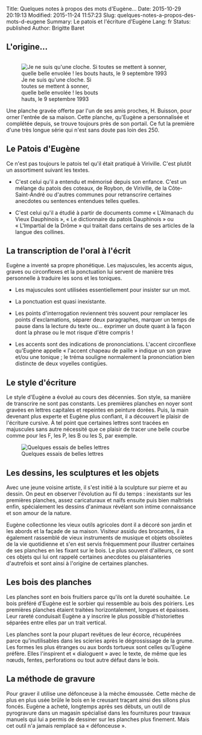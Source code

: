 Title: Quelques notes à propos des mots d'Eugène…
Date: 2015-10-29 20:19:13
Modified: 2015-11-24 11:57:23
Slug: quelques-notes-a-propos-des-mots-d-eugene
Summary: Le patois et l'écriture d'Eugène
Lang: fr
Status: published
Author: Brigitte Baret

## L'origine…

<figure class="image-block" style="float: right;">
  <img alt="Je ne suis qu&#x27;une cloche. Si toutes se mettent à sonner, quelle belle envolée ! les bouts hauts, le 9 septembre 1993" src="{static}/images/entree.png">
  <figcaption style="max-width: 213px">Je ne suis qu&#x27;une cloche. Si toutes se mettent à sonner, quelle belle envolée ! les bouts hauts, le 9 septembre 1993 </figcaption>
</figure>

Une planche gravée offerte par l'un de ses amis proches, H. Buisson,
pour orner l'entrée de sa maison. Cette planche, qu'Eugène a
personnalisée et complétée depuis, se trouve toujours près de son
portail. Ce fut la première d'une très longue série qui n'est sans
doute pas loin des 250.

## Le Patois d'Eugène

Ce n'est pas toujours le patois tel qu'il était pratiqué à
Viriville. C'est plutôt un assortiment suivant les textes.

- C'est celui qu'il a entendu et mémorisé depuis son enfance. C'est un
  mélange du patois des coteaux, de Roybon, de Viriville, de la
  Côte-Saint-André ou d'autres communes pour retranscrire certaines
  anecdotes ou sentences entendues telles quelles.

- C'est celui qu'il a étudié à partir de documents comme « L'Almanach
  du Vieux Dauphinois », « Le dictionnaire du patois Dauphinois » ou
  « L'Impartial de la Drôme » qui traitait dans certains de ses
  articles de la langue des collines.

## La transcription de l'oral à l'écrit

Eugène a inventé sa propre phonétique. Les majuscules, les accents
aigus, graves ou circonflexes et la ponctuation lui servent de manière
très personnelle à traduire les sons et les toniques.

- Les majuscules sont utilisées essentiellement pour insister sur un
  mot.

- La ponctuation est quasi inexistante.

- Les points d'interrogation reviennent très souvent pour remplacer
  les points d'exclamations, séparer deux paragraphes, marquer un
  temps de pause dans la lecture du texte ou…  exprimer un doute quant
  à la façon dont la phrase ou le mot risque d'être compris !

- Les accents sont des indications de prononciations. L'accent
  circonflexe qu'Eugène appelle « l'accent chapeau de paille » indique
  un son grave et/ou une tonique ; le tréma souligne normalement la
  prononciation bien distincte de deux voyelles contigües.

## Le style d'écriture

Le style d'Eugène a évolué au cours des décennies. Son style, sa
manière de transcrire ne sont pas constants. Les premières planches en
noyer sont gravées en lettres capitales et repeintes en peinture
dorées. Puis, la main devenant plus experte et Eugène plus confiant,
il a découvert le plaisir de l'écriture cursive. À tel point que
certaines lettres sont tracées en majuscules sans autre nécessité que
ce plaisir de tracer une belle courbe comme pour les F, les P, les B
ou les S, par exemple.

<figure class="image-block" style="float: center;">
  <img alt="Quelques essais de belles lettres" src="{static}/images/planche_88_verso.png">
  <figcaption style="max-width: 354px">Quelques essais de belles lettres</figcaption>
</figure>

## Les dessins, les sculptures et les objets

Avec une jeune voisine artiste, il s'est initié à la sculpture sur
pierre et au dessin. On peut en observer l'évolution au fil du temps :
inexistants sur les premières planches, assez caricaturaux et naïfs
ensuite puis bien maîtrisés enfin, spécialement les dessins d'animaux
révélant son intime connaissance et son amour de la nature.

Eugène collectionne les vieux outils agricoles dont il a décoré son
jardin et les abords et la façade de sa maison. Visiteur assidu des
brocantes, il a également rassemblé de vieux instruments de musique et
objets obsolètes de la vie quotidienne et s'en est servis fréquemment
pour illustrer certaines de ses planches en les fixant sur le bois. Le
plus souvent d'ailleurs, ce sont ces objets qui lui ont rappelé
certaines anecdotes ou plaisanteries d'autrefois et sont ainsi à
l'origine de certaines planches.

## Les bois des planches

Les planches sont en bois fruitiers parce qu'ils ont la dureté
souhaitée. Le bois préféré d'Eugène est le sorbier qui ressemble au
bois des poiriers. Les premières planches étaient traitées
horizontalement, longues et épaisses. Leur rareté conduisait Eugène a
y inscrire le plus possible d'historiettes séparées entre elles par un
trait vertical.

Les planches sont la pour plupart revêtues de leur écorce, récupérées
parce qu'inutilisables dans les scieries après le dégrossissage de la
grume.  Les formes les plus étranges ou aux bords tortueux sont celles
qu'Eugène préfère. Elles l'inspirent et « dialoguent » avec le texte,
de même que les nœuds, fentes, perforations ou tout autre défaut dans
le bois.

## La méthode de gravure

Pour graver il utilise une défonceuse à la mèche émoussée. Cette mèche
de plus en plus usée brûle le bois en le creusant traçant ainsi des
sillons plus foncés. Eugène a acheté, longtemps après ses débuts, un
outil de pyrogravure dans un magasin spécialisé dans les fournitures
pour travaux manuels qui lui a permis de dessiner sur les planches
plus finement. Mais cet outil n'a jamais remplacé sa « défonceuse ».



